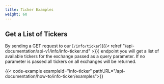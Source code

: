 ```yaml
---
title: Ticker Examples
weight: 60
---
```


## Get a List of Tickers
By sending a GET request to our [`/info/ticker`]({{< relref "/api-documentation/api-v1/info/info-ticker.md" >}}) endpoint you
will get a list of available tickers for the exchange passed as a query parameter. If no parameter is passed all tickers
on all exchanges will be returned.

{{< code-example exampleId="info-ticker" pathURL="/api-documentation/how-to/info-ticker/examples">}}

